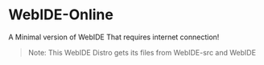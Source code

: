 # WebIDE-Online
A Minimal version of WebIDE That requires internet connection!

> Note: This WebIDE Distro gets its files from WebIDE-src and WebIDE
